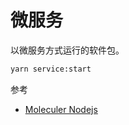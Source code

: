 微服务
===

以微服务方式运行的软件包。

```sh
yarn service:start
```

参考

- [Moleculer Nodejs](https://moleculer.services/zh/)